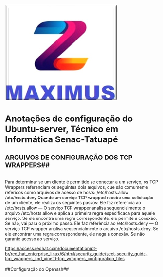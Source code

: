 ![maximus](https://github.com/Maxswell-MSD/Pasta-atividades/blob/main/Imagem/Maximus.jpg)
<br>
# Anotações de configuração do Ubuntu-server, Técnico em Informática Senac-Tatuapé




## ARQUIVOS DE CONFIGURAÇÃO DOS TCP WRAPPERS##
<br>
Para determinar se um cliente é permitido se conectar a um serviço, os TCP Wrappers referenciam os seguintes dois arquivos, que são comumente referidos como arquivos de acesso de hosts:
/etc/hosts.allow
/etc/hosts.deny
Quando um serviço TCP wrapped recebe uma solicitação de um cliente, ele realiza os seguintes passos:
Ele faz referencia ao /etc/hosts.allow — O serviço TCP wrapper analisa sequencialmente o arquivo /etc/hosts.allow e aplica a primeira regra especificada para aquele serviço. Se ele encontra uma regra correspondente, ele permite a conexão. Se não, vai para o próximo passo.
Ele faz referência ao /etc/hosts.deny — O serviço TCP wrapper analisa sequencialmente o arquivo /etc/hosts.deny. Se ele encontrar uma regra correspondente, ele nega a conexão. Se não, garante acesso ao serviço.


https://access.redhat.com/documentation/pt-br/red_hat_enterprise_linux/6/html/security_guide/sect-security_guide-tcp_wrappers_and_xinetd-tcp_wrappers_configuration_files
<br>
<br>
##Configuração do Openssh##
